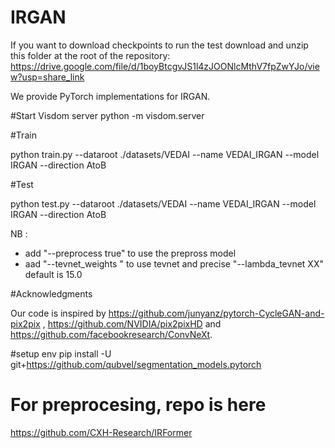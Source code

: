 # IRGAN

If you want to download checkpoints to run the test download and unzip this folder at the root of the repository: https://drive.google.com/file/d/1boyBtcgvJS1l4zJOONlcMthV7fpZwYJo/view?usp=share_link

We  provide PyTorch implementations for IRGAN. 

#Start Visdom server
python -m visdom.server

#Train

python train.py --dataroot ./datasets/VEDAI --name VEDAI_IRGAN --model IRGAN --direction AtoB

#Test

python test.py --dataroot ./datasets/VEDAI --name VEDAI_IRGAN --model IRGAN --direction AtoB

NB :
- add "--preprocess true" to use the prepross model
- aad "--tevnet_weights <path>" to use tevnet and precise "--lambda_tevnet XX" default is 15.0

#Acknowledgments

Our code is inspired by https://github.com/junyanz/pytorch-CycleGAN-and-pix2pix , https://github.com/NVIDIA/pix2pixHD and https://github.com/facebookresearch/ConvNeXt.

#setup env
pip install -U git+https://github.com/qubvel/segmentation_models.pytorch

# For preprocesing, repo is here
https://github.com/CXH-Research/IRFormer
